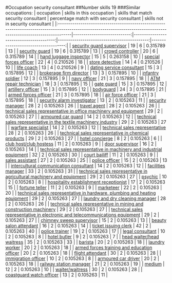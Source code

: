 #Occupation security consultant
##Number skills 19
###Similar occupations:
| occupation                                                                                                                                                        |   skills in this occupation |   skills that match security consultant |   percentage match with security consultant |   skills not in security consultant |
|:------------------------------------------------------------------------------------------------------------------------------------------------------------------|----------------------------:|----------------------------------------:|--------------------------------------------:|------------------------------------:|
| [security guard supervisor](security_guard_supervisor.md)                                                                                                         |                          19 |                                       6 |                                    0.315789 |                                  13 |
| [security guard](security_guard.md)                                                                                                                               |                          19 |                                       6 |                                    0.315789 |                                  13 |
| [crowd controller](crowd_controller.md)                                                                                                                           |                          20 |                                       6 |                                    0.315789 |                                  14 |
| [hand luggage inspector](hand_luggage_inspector.md)                                                                                                               |                          15 |                                       5 |                                    0.263158 |                                  10 |
| [special forces officer](special_forces_officer.md)                                                                                                               |                          22 |                                       4 |                                    0.210526 |                                  18 |
| [store detective](store_detective.md)                                                                                                                             |                          14 |                                       4 |                                    0.210526 |                                  10 |
| [life coach](life_coach.md)                                                                                                                                       |                          13 |                                       4 |                                    0.210526 |                                   9 |
| [dating service consultant](dating_service_consultant.md)                                                                                                         |                          15 |                                       3 |                                    0.157895 |                                  12 |
| [brokerage firm director](brokerage_firm_director.md)                                                                                                             |                          13 |                                       3 |                                    0.157895 |                                  10 |
| [infantry soldier](infantry_soldier.md)                                                                                                                           |                          12 |                                       3 |                                    0.157895 |                                   9 |
| [navy officer](navy_officer.md)                                                                                                                                   |                          21 |                                       3 |                                    0.157895 |                                  18 |
| [ATM repair technician](ATM_repair_technician.md)                                                                                                                 |                          18 |                                       3 |                                    0.157895 |                                  15 |
| [gate guard](gate_guard.md)                                                                                                                                       |                          15 |                                       3 |                                    0.157895 |                                  12 |
| [artillery officer](artillery_officer.md)                                                                                                                         |                          15 |                                       3 |                                    0.157895 |                                  12 |
| [bodyguard](bodyguard.md)                                                                                                                                         |                          24 |                                       3 |                                    0.157895 |                                  21 |
| [armed forces officer](armed_forces_officer.md)                                                                                                                   |                          21 |                                       3 |                                    0.157895 |                                  18 |
| [air force officer](air_force_officer.md)                                                                                                                         |                          21 |                                       3 |                                    0.157895 |                                  18 |
| [security alarm investigator](security_alarm_investigator.md)                                                                                                     |                          13 |                                       2 |                                    0.105263 |                                  11 |
| [security manager](security_manager.md)                                                                                                                           |                          28 |                                       2 |                                    0.105263 |                                  26 |
| [travel agent](travel_agent.md)                                                                                                                                   |                          28 |                                       2 |                                    0.105263 |                                  26 |
| [technical sales representative in office machinery and equipment](technical_sales_representative_in_office_machinery_and_equipment.md)                           |                          29 |                                       2 |                                    0.105263 |                                  27 |
| [armoured car guard](armoured_car_guard.md)                                                                                                                       |                          14 |                                       2 |                                    0.105263 |                                  12 |
| [technical sales representative in the textile machinery industry](technical_sales_representative_in_the_textile_machinery_industry.md)                           |                          29 |                                       2 |                                    0.105263 |                                  27 |
| [warfare specialist](warfare_specialist.md)                                                                                                                       |                          14 |                                       2 |                                    0.105263 |                                  12 |
| [technical sales representative](technical_sales_representative.md)                                                                                               |                          28 |                                       2 |                                    0.105263 |                                  26 |
| [technical sales representative in chemical products](technical_sales_representative_in_chemical_products.md)                                                     |                          29 |                                       2 |                                    0.105263 |                                  27 |
| [hotel concierge](hotel_concierge.md)                                                                                                                             |                           8 |                                       2 |                                    0.105263 |                                   6 |
| [club host/club hostess](club_host-club_hostess.md)                                                                                                               |                          11 |                                       2 |                                    0.105263 |                                   9 |
| [door supervisor](door_supervisor.md)                                                                                                                             |                          16 |                                       2 |                                    0.105263 |                                  14 |
| [technical sales representative in machinery and industrial equipment](technical_sales_representative_in_machinery_and_industrial_equipment.md)                   |                          32 |                                       2 |                                    0.105263 |                                  30 |
| [court bailiff](court_bailiff.md)                                                                                                                                 |                          11 |                                       2 |                                    0.105263 |                                   9 |
| [sales assistant](sales_assistant.md)                                                                                                                             |                          27 |                                       2 |                                    0.105263 |                                  25 |
| [police officer](police_officer.md)                                                                                                                               |                          15 |                                       2 |                                    0.105263 |                                  13 |
| [intercultural communication consultant](intercultural_communication_consultant.md)                                                                               |                          14 |                                       2 |                                    0.105263 |                                  12 |
| [facilities manager](facilities_manager.md)                                                                                                                       |                          33 |                                       2 |                                    0.105263 |                                  31 |
| [technical sales representative in agricultural machinery and equipment](technical_sales_representative_in_agricultural_machinery_and_equipment.md)               |                          29 |                                       2 |                                    0.105263 |                                  27 |
| [psychic](psychic.md)                                                                                                                                             |                          10 |                                       2 |                                    0.105263 |                                   8 |
| [hospitality establishment receptionist](hospitality_establishment_receptionist.md)                                                                               |                          17 |                                       2 |                                    0.105263 |                                  15 |
| [fortune teller](fortune_teller.md)                                                                                                                               |                          11 |                                       2 |                                    0.105263 |                                   9 |
| [marketeer](marketeer.md)                                                                                                                                         |                          22 |                                       2 |                                    0.105263 |                                  20 |
| [technical sales representative in hardware, plumbing and heating equipment](technical_sales_representative_in_hardware,_plumbing_and_heating_equipment.md)       |                          29 |                                       2 |                                    0.105263 |                                  27 |
| [laundry and dry cleaning manager](laundry_and_dry_cleaning_manager.md)                                                                                           |                          28 |                                       2 |                                    0.105263 |                                  26 |
| [technical sales representative in mining and construction machinery](technical_sales_representative_in_mining_and_construction_machinery.md)                     |                          29 |                                       2 |                                    0.105263 |                                  27 |
| [technical sales representative in electronic and telecommunications equipment](technical_sales_representative_in_electronic_and_telecommunications_equipment.md) |                          29 |                                       2 |                                    0.105263 |                                  27 |
| [chimney sweep supervisor](chimney_sweep_supervisor.md)                                                                                                           |                          15 |                                       2 |                                    0.105263 |                                  13 |
| [beauty salon attendant](beauty_salon_attendant.md)                                                                                                               |                          16 |                                       2 |                                    0.105263 |                                  14 |
| [ticket issuing clerk](ticket_issuing_clerk.md)                                                                                                                   |                          42 |                                       2 |                                    0.105263 |                                  40 |
| [police trainer](police_trainer.md)                                                                                                                               |                          19 |                                       2 |                                    0.105263 |                                  17 |
| [legal consultant](legal_consultant.md)                                                                                                                           |                          10 |                                       2 |                                    0.105263 |                                   8 |
| [hotel butler](hotel_butler.md)                                                                                                                                   |                           9 |                                       2 |                                    0.105263 |                                   7 |
| [head waiter/head waitress](head_waiter-head_waitress.md)                                                                                                         |                          35 |                                       2 |                                    0.105263 |                                  33 |
| [barista](barista.md)                                                                                                                                             |                          20 |                                       2 |                                    0.105263 |                                  18 |
| [laundry worker](laundry_worker.md)                                                                                                                               |                          20 |                                       2 |                                    0.105263 |                                  18 |
| [armed forces training and education officer](armed_forces_training_and_education_officer.md)                                                                     |                          20 |                                       2 |                                    0.105263 |                                  18 |
| [flight attendant](flight_attendant.md)                                                                                                                           |                          30 |                                       2 |                                    0.105263 |                                  28 |
| [immigration officer](immigration_officer.md)                                                                                                                     |                          10 |                                       2 |                                    0.105263 |                                   8 |
| [armoured car driver](armoured_car_driver.md)                                                                                                                     |                          20 |                                       2 |                                    0.105263 |                                  18 |
| [railway station manager](railway_station_manager.md)                                                                                                             |                          21 |                                       2 |                                    0.105263 |                                  19 |
| [medium](medium.md)                                                                                                                                               |                          12 |                                       2 |                                    0.105263 |                                  10 |
| [waiter/waitress](waiter-waitress.md)                                                                                                                             |                          30 |                                       2 |                                    0.105263 |                                  28 |
| [coastguard watch officer](coastguard_watch_officer.md)                                                                                                           |                          13 |                                       2 |                                    0.105263 |                                  11 |
